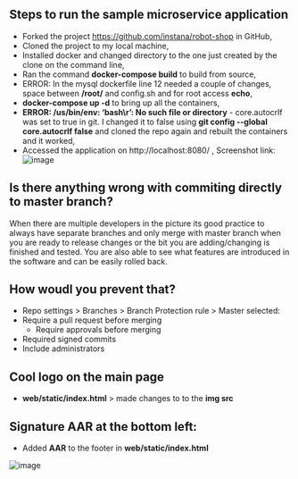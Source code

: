 ## Steps to run the sample microservice application

- Forked the project https://github.com/instana/robot-shop in GitHub, 
- Cloned the project to my local machine, 
- Installed docker and changed directory to the one just created by the clone on the command line, 
- Ran the command **docker-compose build** to build from source, 
- ERROR: In the mysql dockerfile line 12 needed a couple of changes, space between **/root/** and config.sh and for root access **echo**, 
- **docker-compose up -d** to bring up all the containers, 
- **ERROR: /us/bin/env: ‘bash\r’: No such file or directory** - core.autocrlf was set to true in git. I changed it to false using **git config --global core.autocrlf false** and     cloned the repo again and rebuilt the containers and it worked, 
- Accessed the application on http://localhost:8080/ , 
Screenshot link: ![image](https://user-images.githubusercontent.com/29515983/144965828-9f01851f-1e9c-41b9-82a8-4ddc4a327c49.png)

## Is there anything wrong with commiting directly to master branch?
When there are multiple developers in the picture its good practice to always have separate branches and only merge with master branch when you are ready to release changes or the bit you are adding/changing is finished and tested. You are also able to see what features are introduced in the software and can be easily rolled back.

## How woudl you prevent that?
- Repo settings > Branches > Branch Protection rule > Master selected:
- Require a pull request before merging
    - Require approvals before merging
- Required signed commits
- Include administrators


## Cool logo on the main page
- **web/static/index.html** > made changes to to the **img src**

## Signature AAR at the bottom left:
- Added **AAR** to the footer in **web/static/index.html**

![image](https://user-images.githubusercontent.com/29515983/145072600-58e4aa16-053f-4dbc-bd68-40dbfeec3423.png)

